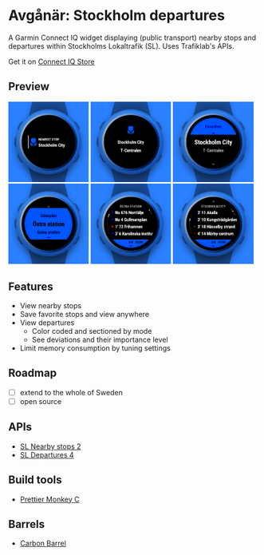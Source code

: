 # Avgånär: Stockholm departures

A Garmin Connect IQ widget displaying (public transport) nearby stops and departures within Stockholms Lokaltrafik (SL). Uses Trafiklab's APIs.

Get it on [Connect IQ Store](https://apps.garmin.com/en-GB/apps/a96ddb52-3edd-4298-8348-5bd818376a2a)

## Preview

<p><img src="presentation/view-glance.png" width="32%" /> <img src="presentation/view-preview.png" width="32%" /> <img src="presentation/view-stops-nearby.png" width="32%" /> <img src="presentation/view-stops-favorites.png" width="32%" /> <img src="presentation/view-departures-bus.png" width="32%" /> <img src="presentation/view-departures-metro.png" width="32%" /> </p>

## Features

- View nearby stops
- Save favorite stops and view anywhere
- View departures
  - Color coded and sectioned by mode
  - See deviations and their importance level
- Limit memory consumption by tuning settings

## Roadmap

- [ ] extend to the whole of Sweden
- [ ] open source

## APIs

- [SL Nearby stops 2](https://www.trafiklab.se/api/trafiklab-apis/sl/nearby-stops-2/)
- [SL Departures 4](https://www.trafiklab.se/api/trafiklab-apis/sl/departures-4/)

## Build tools

- [Prettier Monkey C](https://github.com/markw65/prettier-extension-monkeyc)

## Barrels

- [Carbon Barrel](https://github.com/felwal/carbon-barrel)
